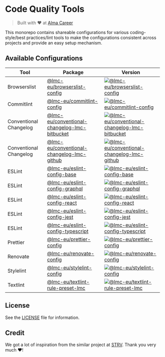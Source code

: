 # Code Quality Tools

> Built with ❤️ at [Alma Career][alma-home]

This monorepo contains shareable configurations for various coding-style/best practices/lint tools to make the configurations consistent across projects and provide an easy setup mechanism.

## Available Configurations

| Tool                   | Package                                                                                       | Version                                                                   |
| ---------------------- | --------------------------------------------------------------------------------------------- | ------------------------------------------------------------------------- |
| Browserslist           | [@lmc-eu/browserslist-config](packages/browserslist-config)                                   | [![@lmc-eu/browserslist-config][blc-badge]][blc-npm]                      |
| Commitlint             | [@lmc-eu/commitlint-config](packages/commitlint-config)                                       | [![@lmc-eu/commitlint-config][clc-badge]][clc-npm]                        |
| Conventional Changelog | [@lmc-eu/conventional-changelog-lmc-bitbucket](packages/conventional-changelog-lmc-bitbucket) | [![@lmc-eu/conventional-changelog-lmc-bitbucket][cc-bb-badge]][cc-bb-npm] |
| Conventional Changelog | [@lmc-eu/conventional-changelog-lmc-github](packages/conventional-changelog-lmc-github)       | [![@lmc-eu/conventional-changelog-lmc-github][cc-gh-badge]][cc-gh-npm]    |
| ESLint                 | [@lmc-eu/eslint-config-base](packages/eslint-config-base)                                     | [![@lmc-eu/eslint-config-base][ec-base-badge]][ec-base-npm]                   |
| ESLint                 | [@lmc-eu/eslint-config-graphql](packages/eslint-config-graphql)                               | [![@lmc-eu/eslint-config-graphql][ec-gql-badge]][ec-gql-npm]              |
| ESLint                 | [@lmc-eu/eslint-config-react](packages/eslint-config-react)                                   | [![@lmc-eu/eslint-config-react][ec-react-badge]][ec-react-npm]            |
| ESLint                 | [@lmc-eu/eslint-config-jest](packages/eslint-config-jest)                                     | [![@lmc-eu/eslint-config-jest][ec-jest-badge]][ec-jest-npm]               |
| ESLint                 | [@lmc-eu/eslint-config-typescript](packages/eslint-config-typescript)                         | [![@lmc-eu/eslint-config-typescript][ec-ts-badge]][ec-ts-npm]             |
| Prettier               | [@lmc-eu/prettier-config](packages/prettier-config)                                           | [![@lmc-eu/prettier-config][pc-badge]][pc-npm]                            |
| Renovate               | [@lmc-eu/renovate-config](packages/renovate-config)                                           | [![@lmc-eu/renovate-config][rc-badge]][rc-npm]                            |
| Stylelint              | [@lmc-eu/stylelint-config](packages/stylelint-config)                                         | [![@lmc-eu/stylelint-config][slc-badge]][slc-npm]                         |
| Textlint               | [@lmc-eu/textlint-rule-preset-lmc](packages/textlint-rule-preset-lmc)                         | [![@lmc-eu/textlint-rule-preset-lmc][tlc-badge]][tlc-npm]                 |

## License

See the [LICENSE](LICENSE) file for information.

## Credit

We got a lot of inspiration from the similar project at [STRV][strv-github]. Thank you very much ❤️!

[alma-home]: https://www.almacareer.com
[blc-npm]: https://npmjs.org/package/%40lmc-eu/browserslist-config
[blc-badge]: https://img.shields.io/npm/v/%40lmc-eu/browserslist-config.svg?style=flat-square
[cc-bb-npm]: https://npmjs.org/package/%40lmc-eu/conventional-changelog-lmc-bitbucket
[cc-bb-badge]: https://img.shields.io/npm/v/%40lmc-eu/conventional-changelog-lmc-bitbucket.svg?style=flat-square
[cc-gh-npm]: https://npmjs.org/package/%40lmc-eu/conventional-changelog-lmc-github
[cc-gh-badge]: https://img.shields.io/npm/v/%40lmc-eu/conventional-changelog-lmc-github.svg?style=flat-square
[pc-npm]: https://www.npmjs.com/package/@lmc-eu/prettier-config
[pc-badge]: https://img.shields.io/npm/v/%40lmc-eu/prettier-config.svg?style=flat-square
[clc-npm]: https://www.npmjs.com/package/@lmc-eu/commitlint-config
[clc-badge]: https://img.shields.io/npm/v/%40lmc-eu/commitlint-config.svg?style=flat-square
[slc-npm]: https://www.npmjs.com/package/@lmc-eu/stylelint-config
[slc-badge]: https://img.shields.io/npm/v/%40lmc-eu/stylelint-config.svg?style=flat-square
[rc-npm]: https://www.npmjs.com/package/@lmc-eu/renovate-config
[rc-badge]: https://img.shields.io/npm/v/%40lmc-eu/renovate-config.svg?style=flat-square
[ec-base-npm]: https://www.npmjs.com/package/@lmc-eu/eslint-config-base
[ec-base-badge]: https://img.shields.io/npm/v/%40lmc-eu/eslint-config-base.svg?style=flat-square
[ec-gql-npm]: https://www.npmjs.com/package/@lmc-eu/eslint-config-graphql
[ec-gql-badge]: https://img.shields.io/npm/v/%40lmc-eu/eslint-config-graphql.svg?style=flat-square
[ec-react-npm]: https://www.npmjs.com/package/@lmc-eu/eslint-config-react
[ec-react-badge]: https://img.shields.io/npm/v/%40lmc-eu/eslint-config-react.svg?style=flat-square
[ec-jest-npm]: https://www.npmjs.com/package/@lmc-eu/eslint-config-jest
[ec-jest-badge]: https://img.shields.io/npm/v/%40lmc-eu/eslint-config-jest.svg?style=flat-square
[ec-ts-npm]: https://www.npmjs.com/package/@lmc-eu/eslint-config-typescript
[ec-ts-badge]: https://img.shields.io/npm/v/%40lmc-eu/eslint-config-typescript.svg?style=flat-square
[tlc-npm]: https://www.npmjs.com/package/@lmc-eu/textlint-rule-preset-lmc
[tlc-badge]: https://img.shields.io/npm/v/%40lmc-eu/textlint-rule-preset-lmc.svg?style=flat-square
[strv-github]: https://github.com/strvcom/code-quality-tools
